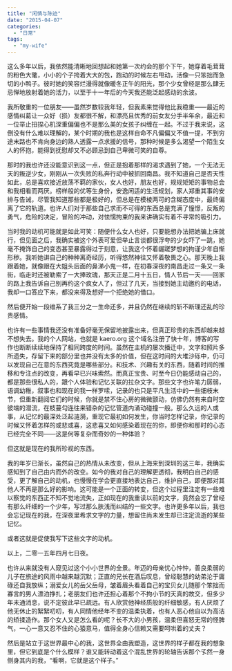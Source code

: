 ```yaml
---
title: "闲情与陈迹"
date: "2015-04-07"
categories: 
  - "日常"
tags: 
  - "my-wife"
---
```


这么多年以后，我依然能清晰地回想起和她第一次约会的那个下午，她穿着毛茸茸的粉色大氅，小小的个子挎着大大的包，跑动的时候左右甩动，活像一只笨拙而急切的小鸭子。彼时她的笑容烂漫得就像暖冬正午的阳光，那个少女曾经是那么肆无忌惮地放射着她的活力，以至于十一年后的今天我还能泛起感动的余波。

我所敬重的一位朋友——虽然岁数较我年轻，但我素来觉得他比我稳重——最近的感情纠葛让一众好（损）友都很不解，和漂亮且优秀的前女友分手半年余，最近和一位举止扭捏心机深重偏偏也不是那么美的女孩子纠缠在一起。不过于我来说，这倒没有什么难以理解的，某个时期的我也是这样自命不凡偏偏又不值一提，不到穷途末路也不肯向身边的熟人透露一点求援的信号，那种时候是多么渴望一个陌生女人的怀抱，能得到抚慰却又不必顾忌到自己卑微可笑的自尊。

那时的我也许还没能意识到这一点，但正是抱着那样的渴求遇到了她，一个无法无天的叛逆少女，刚刚从一次失败的私奔行动中被抓回南昌。我不知道自己是否天性如此，总是喜欢接近放荡不羁的家伙，女人也好，朋友也好，规规矩矩的事物总会和我相看而两厌。榜样般的优等生身份，安逸闲适的生活规划，家人郑重其事的安排与告诫，尽管我知道那些都是极好的，但总是在模棱两可的含糊态度中，最终偏离了它的轨道。也许人们对于那些自己求而不可得的东西总是充满了憧憬，反叛的勇气，危险的决定，冒险的冲动，对怯懦拘束的我来讲确实有着不寻常的吸引力。

当时我的动机可能就是如此可笑：随便什么女人也好，只要能想办法把她骗上床就行，但见面之后，我确实被这个外表可爱但举止言谈都很浮夸的少女吓了一跳，她毫不掩饰自己的变态甚至暴露得过于刻意，让我这个怀着龌蹉梦想的拘谨少年自惭形秽。我听她讲自己的种种离奇经历，听得悠然神往又怀着敬畏之心。那天晚上我跟着她，就像跟在大姐头后面的鼻涕小鬼一样，在初春深夜的南昌走过一条又一条街，临走时还被勒索了一大捧玫瑰，那天正是二月十五日，情人节后一天——回家的路上我告诉自己别再约这个疯女人了，但过了几天，当接到她主动邀约的电话，我却一口答应下来，都没来得及想好一个拒绝她的借口。

然后便开始一段维系了我三分之一生命还多，并且仍然在继续的斩不断理还乱的珍贵感情。

也许有一些事情我还没有准备好毫无保留地披露出来，但真正珍贵的东西却越来越不想失去。我的个人网站，也就是 kaero.org 这个域名注册了快十年，博客的写作也断断续续地保持了相同跨度的时间。虽然在主机的屡次播迁中，文字和照片多所遗失，存留下来的部分里也并没有太多的价值，但在这时间的大堆沙砾中，仍可以发现自己在意的东西究竟是哪些部分。和技术、兴趣有关的东西，随着时间的推移和专注点的改变，再看早已兴味索然。而真正宝贵、时至今日仍能感动自己的，都是那些很私人的，跟个人体验和记忆关联的拉杂文字。那些文字也许笔力孱弱，语调幼稚，叙事也和现在的我一样罗嗦，记录的也只是平凡生活中的一些细枝末节，但重新翻阅它们的时候，你就是禁不住心房的微微颤动，仿佛仍然有来自时空彼端的潜流，在枝蔓勾连往来错杂的记忆管道内涌动碰撞一般。那么久远的人或事，从记忆的最深处泛起涟漪，重现它最初如何发生，你当时怎样记录，你记录的时候又怀着怎样的或悲或喜，这悲喜又如何感染着现在的你，即便你和那时的心态已经完全不同——这是何等复杂而奇妙的一种体验？

但这就是现在的我所珍视的东西。

我的年岁已渐长，虽然自己的热情从未改变，但从上海来到深圳的这三年，我确实感知到了自己由内而外的改变。如今的我对自己的理解更透彻，我明白自己的感受，更了解自己的动机，也慢慢在学会更直接地表达自己，维护自己，即便那对其他人不再是那么好的影响。这可能是一个正面的转变，但这个过程里注定有一些难以察觉的东西正不知不觉地流失，正如现在的我重读以前的文字，竟然会忘了曾经有那么纤细的一个少年，写过那么肤浅而纠结的一些文字。也许更多年以后，我也会忘记现在的我，在深夜里希求文字的力量，想留住尚未发生却已注定流逝的某些记忆。

或者这就是促使我写下这些文字的动机。

以上，二零一五年四月七日夜。

也许从来就没有人窥见过这个小小世界的全景。年迈的母亲忧心忡忡，善良柔弱的儿子在旅途的风雨中越来越沉默；正直的兄长在酒后叹息，曾经聪慧的幼弟沦于庸碌还自我放纵；溺爱女儿的岳父岳母，皱着眉头看着自己的宝贝女儿随那个笨拙而寡言的男人漂泊挣扎；老朋友们也许还担心着那个不拘小节的天真的故交，但多少年未通消息，说不定彼此早已疏远。有人欣赏他神经质般的纤细敏感，有人厌烦了他无休止的絮絮叨叨，有人同情他经年不变的温柔执着，也有人恶心他自以为高洁的矫揉造作。那个女人又是怎么看的呢？长不大的小男孩，温柔但喜怒无常的怪脾气，一心一意又忍不住的心猿意马，值得全身心信赖又需要呵哄着的丈夫？

然后是站立于这世界最中心的我，这世界全由我塑造，这世界的样子都在我的想象里，但它到底是个什么模样？谁又能转动着这个混乱世界的轮轴告诉那个孓然一身侧身其内的我，“看啊，它就是这个样子。”
